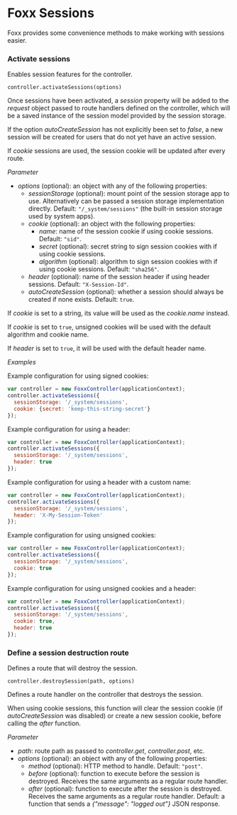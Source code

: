 Foxx Sessions
=============

Foxx provides some convenience methods to make working with sessions easier.

### Activate sessions

Enables session features for the controller.

`controller.activateSessions(options)`

Once sessions have been activated, a *session* property will be added to the *request* object passed to route handlers defined on the controller, which will be a saved instance of the session model provided by the session storage.

If the option *autoCreateSession* has not explicitly been set to *false*, a new session will be created for users that do not yet have an active session.

If *cookie* sessions are used, the session cookie will be updated after every route.

*Parameter*

* *options* (optional): an object with any of the following properties:
  * *sessionStorage* (optional): mount point of the session storage app to use. Alternatively can be passed a session storage implementation directly. Default: `"/_system/sessions"` (the built-in session storage used by system apps).
  * *cookie* (optional): an object with the following properties:
    * *name*: name of the session cookie if using cookie sessions. Default: `"sid"`.
    * *secret* (optional): secret string to sign session cookies with if using cookie sessions.
    * *algorithm* (optional): algorithm to sign session cookies with if using cookie sessions. Default: `"sha256"`.
  * *header* (optional): name of the session header if using header sessions. Default: `"X-Session-Id"`.
  * *autoCreateSession* (optional): whether a session should always be created if none exists. Default: `true`.

If *cookie* is set to a string, its value will be used as the *cookie.name* instead.

If *cookie* is set to `true`, unsigned cookies will be used with the default algorithm and cookie name.

If *header* is set to `true`, it will be used with the default header name.

*Examples*

Example configuration for using signed cookies:

```js
var controller = new FoxxController(applicationContext);
controller.activateSessions({
  sessionStorage: '/_system/sessions',
  cookie: {secret: 'keep-this-string-secret'}
});
```

Example configuration for using a header:

```js
var controller = new FoxxController(applicationContext);
controller.activateSessions({
  sessionStorage: '/_system/sessions',
  header: true
});
```

Example configuration for using a header with a custom name:

```js
var controller = new FoxxController(applicationContext);
controller.activateSessions({
  sessionStorage: '/_system/sessions',
  header: 'X-My-Session-Token'
});
```

Example configuration for using unsigned cookies:

```js
var controller = new FoxxController(applicationContext);
controller.activateSessions({
  sessionStorage: '/_system/sessions',
  cookie: true
});
```

Example configuration for using unsigned cookies and a header:

```js
var controller = new FoxxController(applicationContext);
controller.activateSessions({
  sessionStorage: '/_system/sessions',
  cookie: true,
  header: true
});
```

### Define a session destruction route

Defines a route that will destroy the session.

`controller.destroySession(path, options)`

Defines a route handler on the controller that destroys the session.

When using cookie sessions, this function will clear the session cookie (if *autoCreateSession* was disabled) or create a new session cookie, before calling the *after* function.

*Parameter*

* *path*: route path as passed to *controller.get*, *controller.post*, etc.
* *options* (optional): an object with any of the following properties:
  * *method* (optional): HTTP method to handle. Default: `"post"`.
  * *before* (optional): function to execute before the session is destroyed. Receives the same arguments as a regular route handler.
  * *after* (optional): function to execute after the session is destroyed. Receives the same arguments as a regular route handler. Default: a function that sends a *{"message": "logged out"}* JSON response.
